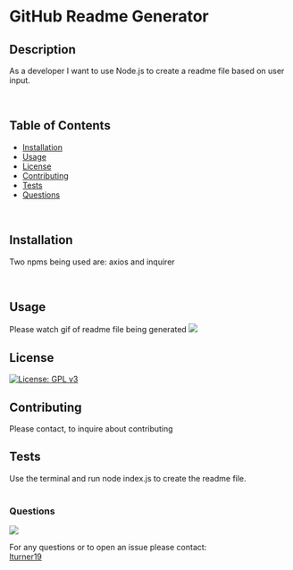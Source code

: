 
  # GitHub Readme Generator
      
  ## Description
  As a developer I want to use Node.js to create a readme file based on user input.
    
  <br>
      
  ## Table of Contents
    
  * [Installation](##Installation) 
  * [Usage](##Usage)
  * [License](##License)
  * [Contributing](##Contributing)
  * [Tests](##Tests)
  * [Questions](###Questions)
    
  <br>
    
  ## Installation
  Two npms being used are: axios and inquirer  
    
  <br>
      
  ## Usage
  Please watch gif of readme file being generated
  <img src="Readme_Generator.gif"/>
  <br>
      
  ## License
  [![License: GPL v3](https://img.shields.io/badge/License-GPL%20v3-blue.svg)](http://www.gnu.org/licenses/gpl-3.0)
    
      
  ## Contributing
  Please contact, to inquire about contributing
  <br>
      
  ## Tests
  Use the terminal and run node index.js to create the readme file.  
  <br>
      
  ### Questions
  <img src = "https://avatars1.githubusercontent.com/u/53972257?v=4">
    
  <br>
    
  For any questions or to open an issue please contact:
  <br>
  [lturner19](https://github.com/lturner19)
    